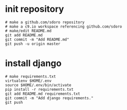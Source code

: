 
# init repository

    # make a github.com/sdoro repository
    # make a c9.io workspace referencing github.com/sdoro
    # make/edit README.md
    git add README.md
    git commit -m "Add README.md"
    git push -u origin master

# install django

    # make requirements.txt
    virtualenv $HOME/.env
    source $HOME/.env/bin/activate
    pip install -r requirements.txt
    git add README.md requirements.txt
    git commit -m "Add django requirements."
    git push

